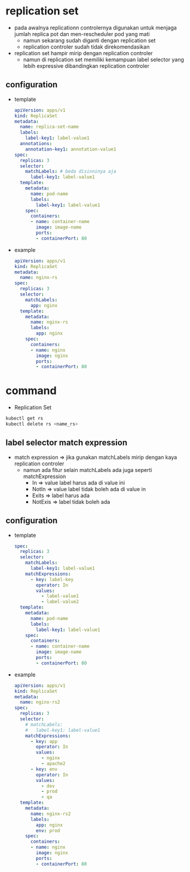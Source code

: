 # replication set
- pada awalnya replicationn controlernya digunakan untuk menjaga jumlah replica pot dan men-rescheduler pod yang mati
  - namun sekarang sudah diganti dengan replication set
  - replication controler sudah tidak direkomendasikan
- replication set hampir mirip dengan replication controler
  - namun di replication set memiliki kemampuan label selector yang lebih expressive dibandingkan replication controler

## configuration
- template
  ```yaml
  apiVersion: apps/v1
  kind: ReplicaSet
  metadata:
    name: replica-set-name
    labels:
      label-key1: label-value1
    annotations:
      annotation-key1: annotation-value1
  spec:
    replicas: 3
    selector:
      matchLabels: # beda disinninya aja
        label-key1: label-value1
    template:
      metadata:
        name: pod-name
        labels:
          label-key1: label-value1
      spec:
        containers:
        - name: container-name
          image: image-name
          ports:
          - containerPort: 80
  ```

- example
  ```yaml
  apiVersion: apps/v1
  kind: ReplicaSet
  metadata:
    name: nginx-rs
  spec:
    replicas: 3
    selector:
      matchLabels:
        app: nginx
    template:
      metadata:
        name: nginx-rs
        labels:
          app: nginx
      spec:
        containers:
        - name: nginx
          image: nginx
          ports:
          - containerPort: 80
  ```

# command
- Replication Set
```bash
kubectl get rs
kubectl delete rs <name_rs>
```

## label selector match expression
- match expression => jika gunakan matchLabels mirip dengan kaya replication controler
  - namun ada fitur selain matchLabels ada juga seperti matchExpression
    - In => value label harus ada di value ini
    - NotIn => value label tidak boleh ada di value in
    - Exits => label harus ada
    - NotExis => label tidak boleh ada

## configuration
- template
  ```yaml
  spec:
    replicas: 3
    selector:
      matchLabels:
        label-key1: label-value1
      matchExpressions:
        - key: label-key
          operator: In
          values:
            - label-value1
            - label-value2
    template:
      metadata:
        name: pod-name
        labels:
          label-key1: label-value1
      spec:
        containers:
        - name: container-name
          image: image-name
          ports:
          - containerPort: 80
  ```

- example
  ```yaml
  apiVersion: apps/v1
  kind: ReplicaSet
  metadata:
    name: nginx-rs2
  spec:
    replicas: 3
    selector:
      # matchLabels:
      #   label-key1: label-value1
      matchExpressions:
        - key: app
          operator: In
          values:
            - nginx
            - apache2
        - key: env
          operator: In
          values:
            - dev
            - prod
            - qa
    template:
      metadata:
        name: nginx-rs2
        labels:
          app: nginx
          env: prod
      spec:
        containers:
        - name: nginx
          image: nginx
          ports:
          - containerPort: 80
  ```